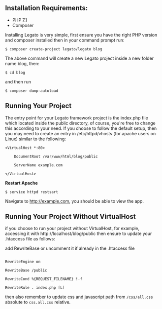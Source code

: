 ## Installation Requirements:

* PHP 7.1
* Composer

Installing Legato is very simple, first ensure you have the right PHP version and composer installed then in your command prompt run:

`$ composer create-project legato/legato blog`

The above command will create a new Legato project inside a new folder name blog, then: 

`$ cd blog`

and then run 

`$ composer dump-autoload`

## Running Your Project

The entry point for your Legato framework project is the index.php file which located inside the public directory, of course, you're free to change this according to your need. If you choose to follow the default setup, then you may need to create an entry in /etc/httpd/vhosts (for apache users on Linux) similar to the following:

```
<VirtualHost *:80>

    DocumentRoot /var/www/html/blog/public

    ServerName example.com

</VirtualHost>
```

**Restart Apache**

`$ service httpd restsart`

Navigate to http://example.com, you should be able to view the app.

## Running Your Project Without VirtualHost

if you choose to run your project without VirtualHost, for example, accessing it with http://localhost/blog/public then ensure to update your .htaccess file as follows:

add RewriteBase or uncomment it if already in the .htaccess file

```.htaccess

RewriteEngine on

RewriteBase /public

RewriteCond %{REQUEST_FILENAME} !-f

RewriteRule . index.php [L]

```
then also remember to update css and javascript path from `/css/all.css` absolute to `css.all.css` relative.